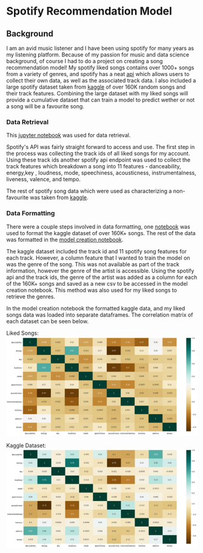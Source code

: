 # Spotify Recommendation Model

## Background

I am an avid music listener and I have been using spotify for many years as my listening platform. Because of my passion for music and data science background, of course I had to do a project on creating a song recommendation model! My spotify liked songs contains over 1000+ songs from a variety of genres, and spotify has a neat [api](https://developer.spotify.com/) which allows users to collect their own data, as well as the associated track data. I also included a large spotify dataset taken from [kaggle](https://www.kaggle.com/yamaerenay/spotify-dataset-19212020-160k-tracks) of over 160K random songs and their track features. Combining the large dataset with my liked songs will provide a cumulative dataset that can train a model to predict wether or not a song will be a favourite song.

### Data Retrieval

This [jupyter notebook](https://github.com/Eric-Pacheco95/PersonalProjects/blob/master/Spotify-Recommendation-Model/Notebooks/Get_Spotify_Data.ipynb) was used for data retrieval.

Spotify's API was fairly straight forward to access and use. The first step in the process was collecting the track ids of all liked songs for my account. Using these track ids another spotify api endpoint was used to collect the track features which breakdown a song into 11 features - danceability, energy,key , loudness, mode, speechiness, acousticness, instrumentalness, liveness, valence, and tempo.

The rest of spotify song data which were used as characterizing a non-favourite was taken from [kaggle](https://www.kaggle.com/yamaerenay/spotify-dataset-19212020-160k-tracks).

### Data Formatting

There were a couple steps involved in data formatting, one [notebook](https://github.com/Eric-Pacheco95/PersonalProjects/blob/master/Spotify-Recommendation-Model/Notebooks/Format_Random_Songs_CSV.ipynb) was used to format the kaggle dataset of over 160K+ songs. The rest of the data was formatted in the [model creation notebook](https://github.com/Eric-Pacheco95/PersonalProjects/blob/master/Spotify-Recommendation-Model/Notebooks/Model_Creation.ipynb).

The kaggle dataset included the track id and 11 spotify song features for each track. However, a column feature that I wanted to train the model on was the genre of the song. This was not available as part of the track information, however the genre of the artist is accessible. Using the spotify api and the track ids, the genre of the artist was added as a column for each of the 160K+ songs and saved as a new csv to be accessed in the model creation notebook. This method was also used for my liked songs to retrieve the genres.

In the model creation notebook the formatted kaggle data, and my liked songs data was loaded into separate dataframes. The correlation matrix of each dataset can be seen below.

Liked Songs:
![liked_songs_correlation](Images/liked_songs_correlation_matrix.png)

Kaggle Dataset:
![kaggle_songs_correlation](Images/kaggle_songs_correlation_matrix.png)
